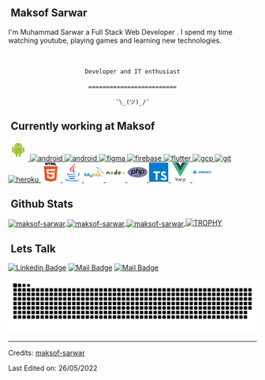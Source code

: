 <!-- <div align="center">
  // <img src="https://raw.githubusercontent.com/gist/maksof-sarwar/99b1635ffc5c8e325bdcdd93115f09f9/raw/22c367b789fc8fabb9608e44133eddb3c3c432ce/github-header-image.svg" alt="Card header"/>
</div> 

<p align="center">
  // [![](https://visitcount.itsvg.in/api?id=maksof-sarwar&icon=3&color=6)](https://github.com/maksof-sarwar)
  &nbsp;
  <a href="https://github.com/maksof-sarwar?tab=followers">
    <img src="https://img.shields.io/github/followers/maksof-sarwar?style=social" alt="Followers" />
  </a>
</p> -->

<div>

## &nbsp;Maksof Sarwar

I'm Muhammad Sarwar a Full Stack Web Developer . I spend my time watching youtube, playing games and learning new technologies.

<br>

</div>

<div align="center">

`Developer and IT enthusiast`
<br>

`=========================`
<br>

`¯\_(ツ)_/¯`

</div>

<div>

## &nbsp;Currently working at Maksof

</div>

<div>

<p  align="left">

<a  href="https://developer.android.com"  target="_blank"  rel="noreferrer">

<img  src="https://raw.githubusercontent.com/devicons/devicon/master/icons/android/android-original-wordmark.svg"  alt="android"  width="40"  height="40"/>

</a>

<a  href="https://svelte.dev/"  target="_blank"  rel="noreferrer">

<img  src="https://nextjs.org/favicon.ico"  alt="android"    height="30"/>

</a>
  
<a  href="https://nextjs.org/"  target="_blank"  rel="noreferrer">

<img  src="https://svelte.dev/_app/immutable/assets/svelte-logo.5c5d7d20.svg"  alt="android"  width="50"  height="50"/>
</a>

<a  href="https://www.figma.com/"  target="_blank"  rel="noreferrer">

<img  src="https://www.vectorlogo.zone/logos/figma/figma-icon.svg"  alt="figma"  width="40"  height="40"/>

</a>

<a  href="https://firebase.google.com/"  target="_blank"  rel="noreferrer">

<img  src="https://www.vectorlogo.zone/logos/firebase/firebase-icon.svg"  alt="firebase"  width="40"  height="40"/>

</a>

<a  href="https://flutter.dev"  target="_blank"  rel="noreferrer">

<img  src="https://www.vectorlogo.zone/logos/flutterio/flutterio-icon.svg"  alt="flutter"  width="40"  height="40"/>

</a>

<a  href="https://cloud.google.com"  target="_blank"  rel="noreferrer">

<img  src="https://www.vectorlogo.zone/logos/google_cloud/google_cloud-icon.svg"  alt="gcp"  width="40"  height="40"/>

</a>

<a  href="https://git-scm.com/"  target="_blank"  rel="noreferrer">

<img  src="https://www.vectorlogo.zone/logos/git-scm/git-scm-icon.svg"  alt="git"  width="40"  height="40"/>

</a>

<a  href="https://heroku.com"  target="_blank"  rel="noreferrer">

<img  src="https://www.vectorlogo.zone/logos/heroku/heroku-icon.svg"  alt="heroku"  width="40"  height="40"/>

</a>

<a  href="https://www.w3.org/html/"  target="_blank"  rel="noreferrer">

<img  src="https://raw.githubusercontent.com/devicons/devicon/master/icons/html5/html5-original-wordmark.svg"  alt="html5"  width="40"  height="40"/>

</a>

<a  href="https://www.java.com"  target="_blank"  rel="noreferrer">

<img  src="https://raw.githubusercontent.com/devicons/devicon/master/icons/java/java-original.svg"  alt="java"  width="40"  height="40"/>

</a>

<a  href="https://www.mysql.com/"  target="_blank"  rel="noreferrer">

<img  src="https://raw.githubusercontent.com/devicons/devicon/master/icons/mysql/mysql-original-wordmark.svg"  alt="mysql"  width="40"  height="40"/>

</a>

<a  href="https://nodejs.org"  target="_blank"  rel="noreferrer">

<img  src="https://raw.githubusercontent.com/devicons/devicon/master/icons/nodejs/nodejs-original-wordmark.svg"  alt="nodejs"  width="40"  height="40"/>

</a>

<a  href="https://www.php.net"  target="_blank"  rel="noreferrer">

<img  src="https://raw.githubusercontent.com/devicons/devicon/master/icons/php/php-original.svg"  alt="php"  width="40"  height="40"/>

</a>

<a  href="https://www.typescriptlang.org/"  target="_blank"  rel="noreferrer">

<img  src="https://raw.githubusercontent.com/devicons/devicon/master/icons/typescript/typescript-original.svg"  alt="typescript"  width="40"  height="40"/>

</a>

<a  href="https://vuejs.org/"  target="_blank"  rel="noreferrer">

<img  src="https://raw.githubusercontent.com/devicons/devicon/master/icons/vuejs/vuejs-original-wordmark.svg"  alt="vuejs"  width="40"  height="40"/>

</a>

<a  href="https://webpack.js.org"  target="_blank"  rel="noreferrer">

<img  src="https://raw.githubusercontent.com/devicons/devicon/d00d0969292a6569d45b06d3f350f463a0107b0d/icons/webpack/webpack-original-wordmark.svg"  alt="webpack"  width="40"  height="40"/>

</a>

</p>

</div>

<div>

## &nbsp;Github Stats

  <a href="https://github.com/maksof-sarwar">
   <img  align="center" height="200" width="500" src="https://github-readme-stats.vercel.app/api?username=maksof-sarwar&show_icons=true&locale=en&theme=aura"  alt="maksof-sarwar"  />
</a>
  <a href="https://github.com/maksof-sarwar">
    <img  align="center" height="200" width="400" src="https://github-readme-stats.vercel.app/api/top-langs?username=maksof-sarwar&show_icons=true&locale=en&layout=compact&theme=aura"  alt="maksof-sarwar"  />
      <a href="https://github.com/maksof-sarwar">
    <img  align="center" height="250" width="900" src="https://github-readme-streak-stats.herokuapp.com/?user=maksof-sarwar&theme=aura&hide_border=true&date_format=M%20j%5B%2C%20Y%5D&currStreakNum=DDDDDD"  alt="maksof-sarwar"  />
  </a>
  <a  href="https://github.com/ryo-ma/github-profile-trophy"><img  src="https://github-profile-trophy.vercel.app/?username=maksof-sarwar&theme=aura&row=1&column=7&margin-h=15&margin-w=5&no-bg=true" alt="TROPHY"   alt="maksof-sarwar" /></a>
</div>

<div>

## &nbsp;Lets Talk

[![Linkedin Badge](https://img.shields.io/badge/-Muhammad%20Sarwar-0e76a8?style=flat&labelColor=0e76a8&logo=linkedin&logoColor=white)](https://www.linkedin.com/in/muhammad-sarwar-649714185/)
[![Mail Badge](https://img.shields.io/badge/-Muhammad%20Sarwar-4267B2?style=flat&labelColor=4267B2&logo=facebook&logoColor=white)](https://web.facebook.com/muhammadsarwar109/)
[![Mail Badge](https://img.shields.io/badge/-Muhammad%20Sarwar-c0392b?style=flat&labelColor=c0392b&logo=gmail&logoColor=white)](mailto:rrsarwar109@gmail.com)

</div>

<div>
  <img src="https://github.com/maksof-sarwar/maksof-sarwar/blob/main/contribution.svg" alt="snake"></center>
</div>

---

Credits: [maksof-sarwar](https://github.com/maksof-sarwar)

Last Edited on: 26/05/2022
